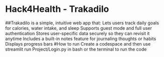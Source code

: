 # Hack4Health - Trakadilo
##Trakadilo is a simple, intuitive web app that:
Lets users track daily goals for calories, water intake, and sleep
Supports guest mode and full user authentication
Stores user-specific data securely so they can revisit it anytime
Includes a built-in notes feature for journaling thoughts or habits
Displays progress bars
#How to run
Create a codespace and then use streamlit run Project/Login.py in bash or the terminal to run the code
